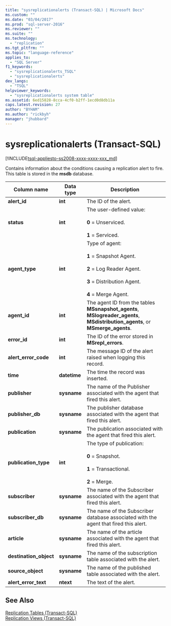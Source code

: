 ```yaml
---
title: "sysreplicationalerts (Transact-SQL) | Microsoft Docs"
ms.custom: ""
ms.date: "03/04/2017"
ms.prod: "sql-server-2016"
ms.reviewer: ""
ms.suite: ""
ms.technology: 
  - "replication"
ms.tgt_pltfrm: ""
ms.topic: "language-reference"
applies_to: 
  - "SQL Server"
f1_keywords: 
  - "sysreplicationalerts_TSQL"
  - "sysreplicationalerts"
dev_langs: 
  - "TSQL"
helpviewer_keywords: 
  - "sysreplicationalerts system table"
ms.assetid: 6ed15828-8cca-4cf0-b2ff-1ecd0d8db11a
caps.latest.revision: 27
author: "BYHAM"
ms.author: "rickbyh"
manager: "jhubbard"
---
```

# sysreplicationalerts (Transact-SQL)
[!INCLUDE[tsql-appliesto-ss2008-xxxx-xxxx-xxx_md](../../includes/tsql-appliesto-ss2008-xxxx-xxxx-xxx-md.md)]

  Contains information about the conditions causing a replication alert to fire. This table is stored in the **msdb** database.  
  
|Column name|Data type|Description|  
|-----------------|---------------|-----------------|  
|**alert_id**|**int**|The ID of the alert.|  
|**status**|**int**|The user-defined value:<br /><br /> **0** = Unserviced.<br /><br /> **1** = Serviced.|  
|**agent_type**|**int**|Type of agent:<br /><br /> **1** = Snapshot Agent.<br /><br /> **2** = Log Reader Agent.<br /><br /> **3** = Distribution Agent.<br /><br /> **4** = Merge Agent.|  
|**agent_id**|**int**|The agent ID from the tables **MSsnapshot_agents**, **MSlogreader_agents**, **MSdistribution_agents**, or **MSmerge_agents**.|  
|**error_id**|**int**|The ID of the error stored in **MSrepl_errors**.|  
|**alert_error_code**|**int**|The message ID of the alert raised when logging this record.|  
|**time**|**datetime**|The time the record was inserted.|  
|**publisher**|**sysname**|The name of the Publisher associated with the agent that fired this alert.|  
|**publisher_db**|**sysname**|The publisher database associated with the agent that fired this alert.|  
|**publication**|**sysname**|The publication associated with the agent that fired this alert.|  
|**publication_type**|**int**|The type of publication:<br /><br /> **0** = Snapshot.<br /><br /> **1** = Transactional.<br /><br /> **2** = Merge.|  
|**subscriber**|**sysname**|The name of the Subscriber associated with the agent that fired this alert.|  
|**subscriber_db**|**sysname**|The name of the Subscriber database associated with the agent that fired this alert.|  
|**article**|**sysname**|The name of the article associated with the agent that fired this alert.|  
|**destination_object**|**sysname**|The name of the subscription table associated with the alert.|  
|**source_object**|**sysname**|The name of the published table associated with the alert.|  
|**alert_error_text**|**ntext**|The text of the alert.|  
  
## See Also  
 [Replication Tables &#40;Transact-SQL&#41;](../../relational-databases/system-tables/replication-tables-transact-sql.md)   
 [Replication Views &#40;Transact-SQL&#41;](../../relational-databases/system-views/replication-views-transact-sql.md)  
  
  